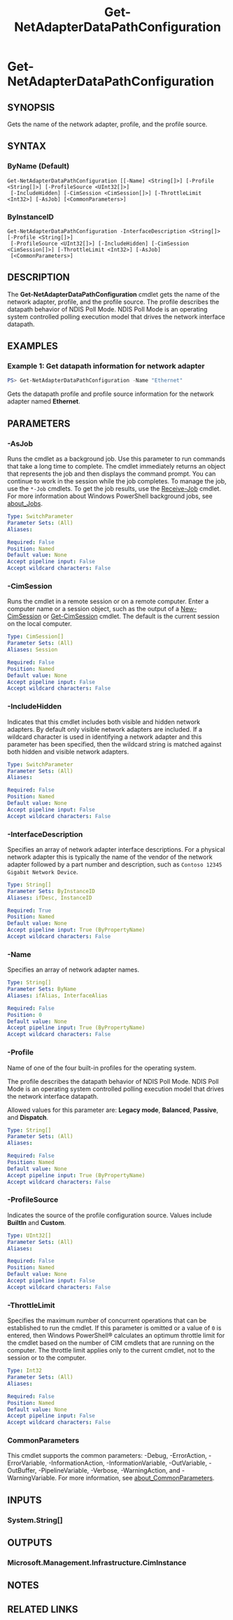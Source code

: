 ﻿---
description: Gets the name of the network adapter, profile, and the profile source.
external help file: MSFT_NetAdapterDataPathConfiguration.cdxml-help.xml
Module Name: NetAdapter
ms.date: 09/23/2021
online version: https://docs.microsoft.com/powershell/module/netadapter/get-netadapterdatapathconfiguration?view=windowsserver2022-ps&wt.mc_id=ps-gethelp
schema: 2.0.0
title: Get-NetAdapterDataPathConfiguration
---

# Get-NetAdapterDataPathConfiguration

## SYNOPSIS
Gets the name of the network adapter, profile, and the profile source.

## SYNTAX

### ByName (Default)
```
Get-NetAdapterDataPathConfiguration [[-Name] <String[]>] [-Profile <String[]>] [-ProfileSource <UInt32[]>]
 [-IncludeHidden] [-CimSession <CimSession[]>] [-ThrottleLimit <Int32>] [-AsJob] [<CommonParameters>]
```

### ByInstanceID
```
Get-NetAdapterDataPathConfiguration -InterfaceDescription <String[]> [-Profile <String[]>]
 [-ProfileSource <UInt32[]>] [-IncludeHidden] [-CimSession <CimSession[]>] [-ThrottleLimit <Int32>] [-AsJob]
 [<CommonParameters>]
```

## DESCRIPTION
The **Get-NetAdapterDataPathConfiguration** cmdlet gets the name of the network adapter, profile,
and the profile source. The profile describes the datapath behavior of NDIS Poll Mode. NDIS Poll
Mode is an operating system controlled polling execution model that drives the network interface
datapath.

## EXAMPLES

### Example 1: Get datapath information for network adapter
```powershell
PS> Get-NetAdapterDataPathConfiguration -Name "Ethernet"
```

Gets the datapath profile and profile source information for the network adapter named **Ethernet**.

## PARAMETERS

### -AsJob
Runs the cmdlet as a background job.
Use this parameter to run commands that take a long time to complete. 
 The cmdlet immediately returns an object that represents the job and then displays the command prompt.
You can continue to work in the session while the job completes.
To manage the job, use the `*-Job` cmdlets.
To get the job results, use the [Receive-Job](https://go.microsoft.com/fwlink/?LinkID=113372) cmdlet. 
 For more information about Windows PowerShell background jobs, see [about_Jobs](https://go.microsoft.com/fwlink/?LinkID=113251).

```yaml
Type: SwitchParameter
Parameter Sets: (All)
Aliases:

Required: False
Position: Named
Default value: None
Accept pipeline input: False
Accept wildcard characters: False
```

### -CimSession
Runs the cmdlet in a remote session or on a remote computer.
Enter a computer name or a session object, such as the output of a [New-CimSession](https://go.microsoft.com/fwlink/p/?LinkId=227967) or [Get-CimSession](https://go.microsoft.com/fwlink/p/?LinkId=227966) cmdlet.
The default is the current session on the local computer.

```yaml
Type: CimSession[]
Parameter Sets: (All)
Aliases: Session

Required: False
Position: Named
Default value: None
Accept pipeline input: False
Accept wildcard characters: False
```

### -IncludeHidden
Indicates that this cmdlet includes both visible and hidden network adapters. By
default only visible network adapters are included. If a wildcard character is
used in identifying a network adapter and this parameter has been specified,
then the wildcard string is matched against both hidden and visible network
adapters.

```yaml
Type: SwitchParameter
Parameter Sets: (All)
Aliases:

Required: False
Position: Named
Default value: None
Accept pipeline input: False
Accept wildcard characters: False
```

### -InterfaceDescription
Specifies an array of network adapter interface descriptions. For a physical
network adapter this is typically the name of the vendor of the network adapter
followed by a part number and description, such as
`Contoso 12345 Gigabit Network Device`.

```yaml
Type: String[]
Parameter Sets: ByInstanceID
Aliases: ifDesc, InstanceID

Required: True
Position: Named
Default value: None
Accept pipeline input: True (ByPropertyName)
Accept wildcard characters: False
```

### -Name
Specifies an array of network adapter names.

```yaml
Type: String[]
Parameter Sets: ByName
Aliases: ifAlias, InterfaceAlias

Required: False
Position: 0
Default value: None
Accept pipeline input: True (ByPropertyName)
Accept wildcard characters: False
```

### -Profile
Name of one of the four built-in profiles for the operating system.

The profile describes the datapath behavior of NDIS Poll Mode. NDIS Poll Mode is an operating system
controlled polling execution model that drives the network interface datapath.

Allowed values for this parameter are: **Legacy mode**, **Balanced**, **Passive**, and **Dispatch**.

```yaml
Type: String[]
Parameter Sets: (All)
Aliases:

Required: False
Position: Named
Default value: None
Accept pipeline input: True (ByPropertyName)
Accept wildcard characters: False
```

### -ProfileSource

Indicates the source of the profile configuration source. Values include **BuiltIn** and
**Custom**.

```yaml
Type: UInt32[]
Parameter Sets: (All)
Aliases:

Required: False
Position: Named
Default value: None
Accept pipeline input: False
Accept wildcard characters: False
```

### -ThrottleLimit
Specifies the maximum number of concurrent operations that can be established to
run the cmdlet. If this parameter is omitted or a value of `0` is entered, then
Windows PowerShell&reg; calculates an optimum throttle limit for the cmdlet based on
the number of CIM cmdlets that are running on the computer. The throttle limit
applies only to the current cmdlet, not to the session or to the computer.

```yaml
Type: Int32
Parameter Sets: (All)
Aliases:

Required: False
Position: Named
Default value: None
Accept pipeline input: False
Accept wildcard characters: False
```

### CommonParameters
This cmdlet supports the common parameters: -Debug, -ErrorAction, -ErrorVariable, -InformationAction, -InformationVariable, -OutVariable, -OutBuffer, -PipelineVariable, -Verbose, -WarningAction, and -WarningVariable. For more information, see [about_CommonParameters](https://go.microsoft.com/fwlink/?LinkID=113216).

## INPUTS

### System.String[]
## OUTPUTS

### Microsoft.Management.Infrastructure.CimInstance

## NOTES

## RELATED LINKS

